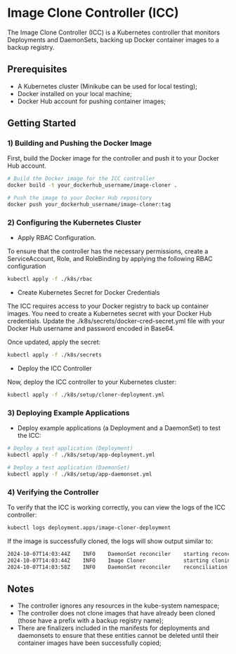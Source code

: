 # Image Clone Controller (ICC)

The Image Clone Controller (ICC) is a Kubernetes controller that monitors Deployments and DaemonSets, backing up Docker container images to a backup registry.

## Prerequisites

- A Kubernetes cluster (Minikube can be used for local testing);
- Docker installed on your local machine;
- Docker Hub account for pushing container images;

## Getting Started

### 1) Building and Pushing the Docker Image

First, build the Docker image for the controller and push it to your Docker Hub account.

```bash
# Build the Docker image for the ICC controller
docker build -t your_dockerhub_username/image-cloner .

# Push the image to your Docker Hub repository
docker push your_dockerhub_username/image-cloner:tag
```
### 2) Configuring the Kubernetes Cluster

- Apply RBAC Configuration.

To ensure that the controller has the necessary permissions, create a ServiceAccount, Role, and RoleBinding by applying the following RBAC configuration

```bash
kubectl apply -f ./k8s/rbac
```
- Create Kubernetes Secret for Docker Credentials

The ICC requires access to your Docker registry to back up container images. You need to create a Kubernetes secret with your Docker Hub credentials. Update the ./k8s/secrets/docker-cred-secret.yml file with your Docker Hub username and password encoded in Base64.

Once updated, apply the secret:

```bash
kubectl apply -f ./k8s/secrets
```

- Deploy the ICC Controller

Now, deploy the ICC controller to your Kubernetes cluster:

```bash
kubectl apply -f ./k8s/setup/cloner-deployment.yml
```

### 3) Deploying Example Applications

- Deploy example applications (a Deployment and a DaemonSet) to test the ICC:

```bash
# Deploy a test application (Deployment)
kubectl apply -f ./k8s/setup/app-deployment.yml

# Deploy a test application (DaemonSet)
kubectl apply -f ./k8s/setup/app-daemonset.yml
```

### 4) Verifying the Controller

To verify that the ICC is working correctly, you can view the logs of the ICC controller:

```bash
kubectl logs deployment.apps/image-cloner-deployment
```

If the image is successfully cloned, the logs will show output similar to:

```bash
2024-10-07T14:03:44Z	INFO	DaemonSet reconciler	starting reconciliation	                {"namespace": "default", "image": "busybox"}
2024-10-07T14:03:44Z	INFO	Image Cloner	        starting cloning process:	            {"image": "busybox"}
2024-10-07T14:03:58Z	INFO	DaemonSet reconciler	reconciliation successfully finished	{"namespace": "default"}
```

## Notes
- The controller ignores any resources in the kube-system namespace;
- The controller does not clone images that have already been cloned (those have a prefix with a backup registry name);
- There are finalizers included in the manifests for deployments and daemonsets to ensure that these entities cannot be deleted until their container images have been successfully copied;
